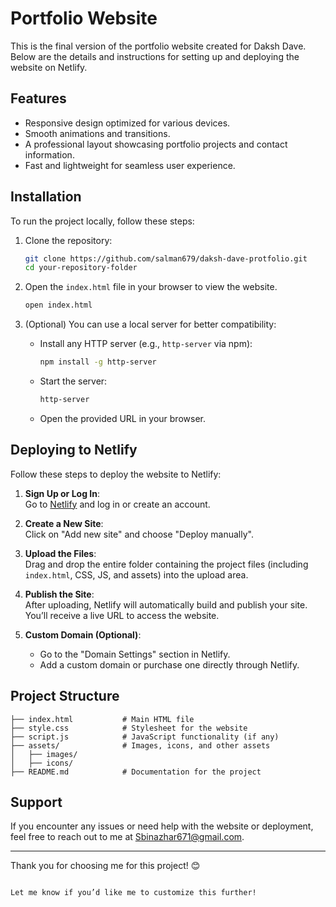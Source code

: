 
# Portfolio Website

This is the final version of the portfolio website created for Daksh Dave. Below are the details and instructions for setting up and deploying the website on Netlify.

## Features
- Responsive design optimized for various devices.
- Smooth animations and transitions.
- A professional layout showcasing portfolio projects and contact information.
- Fast and lightweight for seamless user experience.

## Installation

To run the project locally, follow these steps:

1. Clone the repository:
   ```bash
   git clone https://github.com/salman679/daksh-dave-protfolio.git
   cd your-repository-folder
   ```

2. Open the `index.html` file in your browser to view the website.

   ```bash
   open index.html
   ```

3. (Optional) You can use a local server for better compatibility:
   - Install any HTTP server (e.g., `http-server` via npm):
     ```bash
     npm install -g http-server
     ```
   - Start the server:
     ```bash
     http-server
     ```
   - Open the provided URL in your browser.

## Deploying to Netlify

Follow these steps to deploy the website to Netlify:

1. **Sign Up or Log In**:  
   Go to [Netlify](https://www.netlify.com/) and log in or create an account.

2. **Create a New Site**:  
   Click on "Add new site" and choose "Deploy manually".

3. **Upload the Files**:  
   Drag and drop the entire folder containing the project files (including `index.html`, CSS, JS, and assets) into the upload area.

4. **Publish the Site**:  
   After uploading, Netlify will automatically build and publish your site. You’ll receive a live URL to access the website.

5. **Custom Domain (Optional)**:  
   - Go to the "Domain Settings" section in Netlify.
   - Add a custom domain or purchase one directly through Netlify.

## Project Structure

```plaintext
├── index.html           # Main HTML file
├── style.css            # Stylesheet for the website
├── script.js            # JavaScript functionality (if any)
├── assets/              # Images, icons, and other assets
│   ├── images/
│   ├── icons/
├── README.md            # Documentation for the project
```

## Support

If you encounter any issues or need help with the website or deployment, feel free to reach out to me at Sbinazhar671@gmail.com.

---

Thank you for choosing me for this project! 😊
``` 

Let me know if you’d like me to customize this further!
